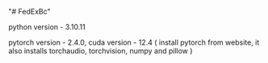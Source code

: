 "# FedExBc" 

python version - 3.10.11

pytorch  version - 2.4.0, cuda version - 12.4
( install pytorch from website, it also installs torchaudio, torchvision, numpy and pillow )
